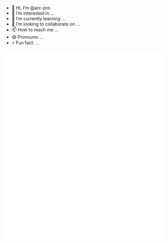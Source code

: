 - 👋 Hi, I’m @arc-pro
- 👀 I’m interested in ...
- 🌱 I’m currently learning ...
- 💞️ I’m looking to collaborate on ...
- 📫 How to reach me ...
- 😄 Pronouns: ...
- ⚡ Fun fact: ...

<!---
arc-pro/arc-pro is a ✨ special ✨ repository because its `README.md` (this file) appears on your GitHub profile.
You can click the Preview link to take a look at your changes.
--->


![](https://raw.githubusercontent.com/arc-pro/github-stats/master/generated/languages.svg#gh-dark-mode-only)
![](https://raw.githubusercontent.com/arc-pro/github-stats/master/generated/languages.svg#gh-light-mode-only)
